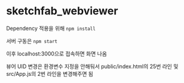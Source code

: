 # sketchfab_webviewer

Dependency 적용을 위해
```npm install```

서버 구동은
```npm start```

이후 localhost:3000으로 접속하면 화면 나옴

뷰어 UID 변경은 환경변수 지정을 안해둬서
public/index.html의 25번 라인 및
src/App.js의 2번 라인을 변경해주면 됨